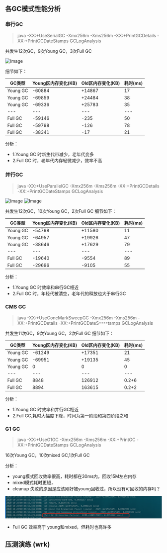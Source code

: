 ## 各GC模式性能分析
### 串行GC
>java -XX:+UseSerialGC -Xmx256m -Xms256m -XX:+PrintGCDetails -XX:+PrintGCDateStamps GCLogAnalysis

共发生12次GC，9次Young GC，3次Full GC

![Image](https://github.com/charlesgongC/JAVA-000/tree/main/Week_02/images/串行GC.png=1413×477)

细节如下：

| GC类型 |Young区内存变化(KB)  |Old区内存变化(KB)| 耗时(ms) |
| --- | --- | --- |---|
| Young GC | -60884 | +14867 |17|
| Young GC | -69859 | +24484 |38|
| Young GC | -69336 | +25783 |35|
| --- | --- | --- |---|
| Full GC | -59146 | -235 |50|
| Full GC | -59798 | -126 |78|
| Full GC | -38341 | -17  |21|

分析：
+ 1.Young GC 时新生代带减少，老年代变多
+ 2.Full GC 时，老年代内存轻微减少，效率不高

### 并行GC
>java -XX:+UseParallelGC -Xmx256m -Xms256m -XX:+PrintGCDetails -XX:+PrintGCDateStamps GCLogAnalysis

![Image](https://github.com/charlesgongC/JAVA-000/tree/main/Week_02/images/并行GC1.png)
![Image](https://github.com/charlesgongC/JAVA-000/tree/main/Week_02/images/并行GC2.png)

共发生12次GC，10次Young GC，2次Full GC
细节如下：

| GC类型 |Young区内存变化(KB)  |Old区内存变化(KB)| 耗时(ms) |
| --- | --- | --- |---|
| Young GC | -54798 | +11580 |11|
| Young GC | -64957 | +19926 |47|
| Young GC | -38646 | +17629 |79|
| --- | --- | --- |---|
| Full GC | -19640 | -9554  |89|
| Full GC | -29696 | -9105  |55|
分析：
+ 1.Young GC 时效率和串行GC相近
+ 2.Full GC 时，年轻代被清空，老年代的释放也大于串行GC
 
### CMS GC
>java -XX:+UseConcMarkSweepGC -Xmx256m -Xms256m -XX:+PrintGCDetails -XX:+PrintGCDateS`****`tamps GCLogAnalysis

共发生11次GC，9次Young GC，2次Full GC
细节如下：

| GC类型 |Young区内存变化(KB)  |Old区内存变化(KB)| 耗时(ms) |
| --- | --- | --- |---|
| Young GC | -61249 | +17351 |21|
| Young GC | -69951 | +19135 |45|
| Young GC | 0 | 0 |0|
| --- | --- | --- |---|
| Full GC | 8848 | 126912  |0.2+6|
| Full GC | 8894 | 163615  |0.2+2|
分析：
+ 1.Young GC 时效率和并行GC相近
+ 2.Full GC,耗时大幅度下降，时间为第一阶段和第四阶段之和

### G1 GC
>java -XX:+UseG1GC -Xmx256m -Xms256m -XX:+PrintGC -XX:+PrintGCDateStamps GCLogAnalysis

16次Young GC，10次mixed GC,1次Full GC

分析：
+ young模式回收效率很高，耗时都在30ms内，回收15M左右内存
+ mixed模式耗时更短，
+ cleanup 失败的原因是应该刚好被young回收过，所以没有可回收的内存吗？

![](https://github.com/charlesgongC/JAVA-000/blob/main/Week_02/images/G1-2.png)
+ Full GC 效率高于 young和mixed，但耗时也高许多

## 压测演练 (wrk)






